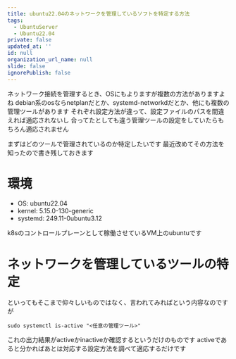 ```yaml
---
title: ubuntu22.04のネットワークを管理しているソフトを特定する方法
tags:
  - UbuntuServer
  - Ubuntu22.04
private: false
updated_at: ''
id: null
organization_url_name: null
slide: false
ignorePublish: false
---
```


ネットワーク接続を管理するとき、OSにもよりますが複数の方法がありますよね
debian系のosならnetplanだとか、systemd-networkdだとか、他にも複数の管理ツールがあります
それぞれ設定方法が違って、設定ファイルのパスを間違えれば適応されないし
合ってたとしても違う管理ツールの設定をしていたらもちろん適応されません

まずはどのツールで管理されているのか特定したいです
最近改めてその方法を知ったので書き残しておきます

# 環境
- OS: ubuntu22.04
- kernel: 5.15.0-130-generic
- systemd: 249.11-0ubuntu3.12

k8sのコントロールプレーンとして稼働させているVM上のubuntuです

# ネットワークを管理しているツールの特定

といってもそこまで仰々しいものではなく、言われてみればという内容なのですが

```bash:bash
sudo systemctl is-active "<任意の管理ツール>"
```

これの出力結果がactiveかinactiveか確認するというだけのものです
activeであると分かればあとは対応する設定方法を調べて適応するだけです

